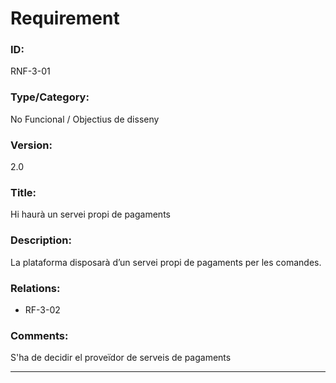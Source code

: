 # Requirement

### ID:
RNF-3-01

### Type/Category:
No Funcional / Objectius de disseny

### Version:
2.0

### Title:
Hi haurà un servei propi de pagaments

### Description:
La plataforma disposarà d’un servei propi de pagaments per les comandes.

### Relations:
* RF-3-02

### Comments:
S'ha de decidir el proveïdor de serveis de pagaments

---